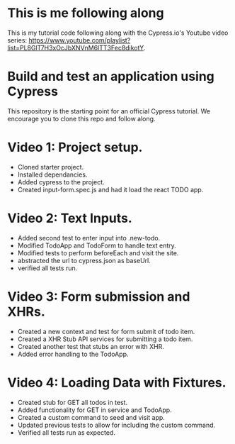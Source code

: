 # This is me following along
This is my tutorial code following along with the Cypress.io's Youtube video series: 
https://www.youtube.com/playlist?list=PL8GlT7H3xOcJbXNVnM6lTT3Fec8dikotY.

# Build and test an application using Cypress

This repository is the starting point for an official Cypress tutorial. 
We encourage you to clone this repo and follow along.

# Video 1: Project setup. 
- Cloned starter project.
- Installed dependancies.
- Added cypress to the project.
- Created input-form.spec.js and had it load the react TODO app. 

# Video 2: Text Inputs. 
- Added second test to enter input into .new-todo.
- Modified TodoApp and TodoForm to handle text entry.
- Modified tests to perform beforeEach and visit the site.
- abstracted the url to cypress.json as baseUrl.
- verified all tests run.

# Video 3: Form submission and XHRs. 
- Created a new context and test for form submit of todo item.
- Created a XHR Stub API services for submitting a todo item.
- Created another test that stubs an error with XHR.
- Added error handling to the TodoApp.

# Video 4: Loading Data with Fixtures. 
- Created stub for GET all todos in test.
- Added functionality for GET in service and TodoApp.
- Created a custom command to seed and visit app.
- Updated previous tests to allow for including the custom command.
- Verified all tests run as expected.